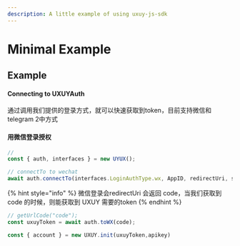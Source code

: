 ```yaml
---
description: A little example of using uxuy-js-sdk
---
```


# Minimal Example

## Example <a href="#example" id="example"></a>

#### Connecting to UXUYAuth

通过调用我们提供的登录方式，就可以快速获取到token，目前支持微信和 telegram 2中方式

#### 用微信登录授权

```typescript
// 
const { auth, interfaces } = new UYUX();

// connectTo to wechat
await auth.connectTo(interfaces.LoginAuthType.wx, AppID, redirectUri, state);tx
```

{% hint style="info" %}
微信登录会redirectUri 会返回 code，当我们获取到 code 的时候，则能获取到 UXUY 需要的token
{% endhint %}

```typescript
// getUrlCode("code");
const uxuyToken = await auth.toWX(code);

const { account } = new UXUY.init(uxuyToken,apikey)
```
